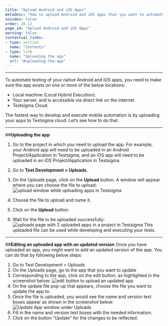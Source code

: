 ```yaml
---
title: "Upload Android and iOS Apps"
metadesc: "How to upload Android and iOS apps that you want to automate and execute your automated tests in Testsigma"
noindex: false
order: 20.12
page_id: "Upload Android and iOS Apps"
warning: false
contextual_links:
- type: section
  name: "Contents"
- type: link
  name: "Uploading the app"
  url: "#uploading-the-app"
---
```


---

To automate testing of your native Android and iOS apps, you need to make sure the app exists on one or more of the below locations: 

   * Local machine (Local Hybrid Execution).
   * Your server, and is accessible via direct link on the internet.
   * Testsigma Cloud.

   The fastest way to develop and execute mobile automation is by uploading your apps to Testsigma cloud. Let’s see how to do that.

---
##**Uploading the app**
1. Go to the project in which you need to upload the app. For example, your Android app will need to be uploaded in an Android Project/Application in Testsigma, and an iOS app will need to be uploaded in an iOS Project/Application in Testsigma.
2. Go to **Test Development > Uploads.**
3. On the Uploads page, click on the **Upload** button. A window will appear where you can choose the file to upload:
![ upload window while uploading apps in Testsigma](https://s3.amazonaws.com/static-docs.testsigma.com/new_images/uploads/upload-apps/upload-window-upload-apps-testsigma.png)

4. Choose the file to upload and name it.
5. Click on the **Upload** button.
6. Wait for the file to be uploaded successfully:
 ![ uploads page with 2 uploaded apps in a project in Testsigma](https://s3.amazonaws.com/static-docs.testsigma.com/new_images/uploads/upload-apps/uploads-page-upload-apps-testsigma.png)
This uploaded file can be used while developing and executing your tests.

---
##**Editing an uploaded app with an updated version**
Once you have uploaded an app, you might want to add an updated version of the app. You can do that by following below steps:
1. Go to Test Development > Uploads
2. On the Uploads page, go to the app that you want to update
3. Corresponding to the app, click on the edit button, as highlighted in the screenshot below:
![edit button to upload an updated app](https://s3.amazonaws.com/static-docs.testsigma.com/new_images/uploads/upload-apps/edit-button-upload-updated-app.png)
4. On the update file pop-up that appears, choose the file you want to update the app to. 
5. Once the file is uploaded, you would see the name and version text boxes appear as shown in the screenshot below:
![Update App window under Uploads](https://s3.amazonaws.com/static-docs.testsigma.com/new_images/uploads/upload-apps/uploads-updated-app-window.png)
6. Fill in the name and version text boxes with the needed information.
7. Click on the button “Update” for the changes to be reflected.
